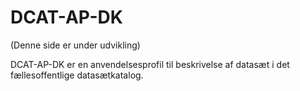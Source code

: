 # DCAT-AP-DK
(Denne side er under udvikling)

DCAT-AP-DK er en anvendelsesprofil til beskrivelse af datasæt i det fællesoffentlige datasætkatalog.
